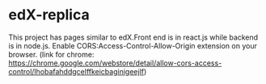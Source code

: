 # edX-replica
This project has pages similar to edX.Front end is in react.js while backend is in node.js.
Enable CORS:Access-Control-Allow-Origin extension on your browser. (link for chrome: https://chrome.google.com/webstore/detail/allow-cors-access-control/lhobafahddgcelffkeicbaginigeejlf)
